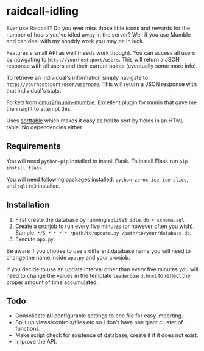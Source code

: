raidcall-idling
===============

Ever use Raidcall? Do you ever miss those little icons and rewards for the number of hours you've idled away in the server? Well if you use Mumble and can deal with my shoddy work you may be in luck.

Features a small API as well (needs work though). You can access all users by navigating to `http://yourhost:port/users`. This will return a JSON response with all users and their current points (eventually some more info).

To retrieve an individual's information simply navigate to `http://yourhost:port/user/username`. This will return a JSON response with that individual's stats.

Forked from [cmur2/munin-mumble](https://github.com/cmur2/munin-mumble). Excellent plugin for munin that gave me the insight to attempt this.

Uses [sorttable](http://www.kryogenix.org/code/browser/sorttable/) which makes it easy as hell to sort by fields in an HTML table. No dependencies either.

Requirements
------------

You will need `python-pip` installed to install Flask. To install Flask run `pip install flask`.

You will need following packages installed: `python-zeroc-ice`, `ice-slice`, and `sqlite3` installed.

Installation
------------

1. First create the database by running `sqlite3 idle.db < schema.sql`.
2. Create a cronjob to run every five minutes (or however often you wish). Sample: `*/5 * * * * /path/to/update.py /path/to/your/database.db`.
3. Execute `app.py`.

Be aware if you choose to use a different database name you will need to change the name inside `app.py` and your cronjob. 

If you decide to use an update interval other than every five minutes you will need to change the values in the template `leaderboard.html` to reflect the proper amount of time accumulated.

Todo
----

* Consolidate **all** configurable settings to one file for easy importing.
* Split up views/controls/files etc so I don't have one giant cluster of functions.
* Make script check for existence of database, create it if it does not exist.
* Improve the API.
